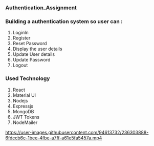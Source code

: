 ### Authentication_Assignment

### Building a authentication system so user can :
  1. LoginIn
  2. Register
  3. Reset Password
  4. Display the user details
  5. Update User details
  6. Update Password
  7. Logout

### Used Technology
  1. React
  2. Material UI
  3. Nodejs
  4. Expressjs
  5. MongoDB
  6. JWT Tokens
  7. NodeMailer
  

https://user-images.githubusercontent.com/94613732/236303888-6fdccb6c-1bee-4fbe-a7ff-a61e5fa5457a.mp4

